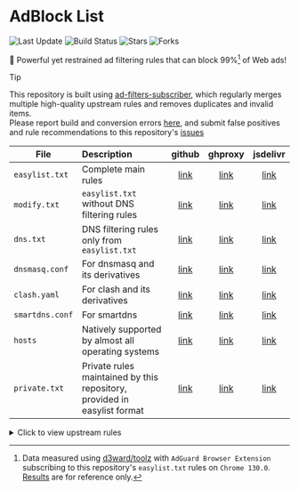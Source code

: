 # AdBlock List

![Last Update](https://img.shields.io/github/last-commit/xndeye/adblock_list?style=flat-square&branch=release)
![Build Status](https://img.shields.io/github/actions/workflow/status/xndeye/adblock_list/auto-update.yml?branch=main&style=flat-square)
![Stars](https://img.shields.io/github/stars/xndeye/adblock_list?style=flat-square)
![Forks](https://img.shields.io/github/forks/xndeye/adblock_list?style=flat-square)

💪 Powerful yet restrained ad filtering rules that can block 99%[^1] of Web ads!

> [!TIP]
> This repository is built using [ad-filters-subscriber](https://github.com/fordes123/ad-filters-subscriber/), which regularly merges multiple high-quality upstream rules and removes duplicates and invalid items.  
> Please report build and conversion errors [here](https://github.com/fordes123/ad-filters-subscriber/issues), and submit false positives and rule recommendations to this repository's [issues](https://github.com/xndeye/adblock_list/issues)

| File | Description | github | ghproxy | jsdelivr |
|------|:------------|:------:|:-------:|:--------:|
| `easylist.txt` | Complete main rules | [link][easylist-raw] | [link][easylist-ghproxy] | [link][easylist-jsdelivr] |
| `modify.txt` | `easylist.txt` without DNS filtering rules | [link][modify-raw] | [link][modify-ghproxy] | [link][modify-jsdelivr] |
| `dns.txt` | DNS filtering rules only from `easylist.txt` | [link][dns-raw] | [link][dns-ghproxy] | [link][dns-jsdelivr] |
| `dnsmasq.conf` | For dnsmasq and its derivatives | [link][dnsmasq-raw] | [link][dnsmasq-ghproxy] | [link][dnsmasq-jsdelivr] |
| `clash.yaml` | For clash and its derivatives | [link][clash-raw] | [link][clash-ghproxy] | [link][clash-jsdelivr] |
| `smartdns.conf` | For smartdns | [link][smartdns-raw] | [link][smartdns-ghproxy] | [link][smartdns-jsdelivr] |
| `hosts` | Natively supported by almost all operating systems | [link][hosts-raw] | [link][hosts-ghproxy] | [link][hosts-jsdelivr] |
| `private.txt` | Private rules maintained by this repository, provided in easylist format | [link][private-raw] | [link][private-ghproxy] | [link][private-jsdelivr] |

[easylist-raw]: https://raw.githubusercontent.com/xndeye/adblock_list/refs/heads/release/easylist.txt

[easylist-ghproxy]: https://ghproxy.net/https://raw.githubusercontent.com/xndeye/adblock_list/refs/heads/release/easylist.txt

[easylist-jsdelivr]: https://gcore.jsdelivr.net/gh/xndeye/adblock_list@refs/heads/release/easylist.txt

[modify-raw]: https://raw.githubusercontent.com/xndeye/adblock_list/refs/heads/release/modify.txt

[modify-ghproxy]: https://ghproxy.net/https://raw.githubusercontent.com/xndeye/adblock_list/refs/heads/release/modify.txt

[modify-jsdelivr]: https://gcore.jsdelivr.net/gh/xndeye/adblock_list@refs/heads/release/modify.txt

[dns-raw]: https://raw.githubusercontent.com/xndeye/adblock_list/refs/heads/release/dns.txt

[dns-ghproxy]: https://ghproxy.net/https://raw.githubusercontent.com/xndeye/adblock_list/refs/heads/release/dns.txt

[dns-jsdelivr]: https://gcore.jsdelivr.net/gh/xndeye/adblock_list@refs/heads/release/dns.txt

[dnsmasq-raw]: https://raw.githubusercontent.com/xndeye/adblock_list/refs/heads/release/dnsmasq.conf

[dnsmasq-ghproxy]: https://ghproxy.net/https://raw.githubusercontent.com/xndeye/adblock_list/refs/heads/release/dnsmasq.conf

[dnsmasq-jsdelivr]: https://gcore.jsdelivr.net/gh/xndeye/adblock_list@refs/heads/release/dnsmasq.conf

[clash-raw]: https://raw.githubusercontent.com/xndeye/adblock_list/refs/heads/release/clash.yaml

[clash-ghproxy]: https://ghproxy.net/https://raw.githubusercontent.com/xndeye/adblock_list/refs/heads/release/clash.yaml

[clash-jsdelivr]: https://gcore.jsdelivr.net/gh/xndeye/adblock_list@refs/heads/release/clash.yaml

[smartdns-raw]: https://raw.githubusercontent.com/xndeye/adblock_list/refs/heads/release/smartdns.conf

[smartdns-ghproxy]: https://ghproxy.net/https://raw.githubusercontent.com/xndeye/adblock_list/refs/heads/release/smartdns.conf

[smartdns-jsdelivr]: https://gcore.jsdelivr.net/gh/xndeye/adblock_list@refs/heads/release/smartdns.conf

[hosts-raw]: https://raw.githubusercontent.com/xndeye/adblock_list/refs/heads/release/hosts

[hosts-ghproxy]: https://ghproxy.net/https://raw.githubusercontent.com/xndeye/adblock_list/refs/heads/release/hosts

[hosts-jsdelivr]: https://gcore.jsdelivr.net/gh/xndeye/adblock_list@refs/heads/release/hosts

[private-raw]: https://raw.githubusercontent.com/xndeye/adblock_list/refs/heads/release/private.txt

[private-ghproxy]: https://ghproxy.net/https://raw.githubusercontent.com/xndeye/adblock_list/refs/heads/release/private.txt

[private-jsdelivr]: https://gcore.jsdelivr.net/gh/xndeye/adblock_list@refs/heads/release/private.txt

<details>
<summary>Click to view upstream rules</summary>
<ul>
    <li><a href="https://raw.githubusercontent.com/AdguardTeam/FiltersRegistry/master/filters/filter_2_Base/filter.txt">AdGuard Base Filter</a></li>
    <li><a href="https://raw.githubusercontent.com/AdguardTeam/FiltersRegistry/master/filters/filter_11_Mobile/filter.txt">AdGuard Mobile Ads Filter</a></li>
    <li><a href="https://raw.githubusercontent.com/AdguardTeam/FiltersRegistry/master/filters/filter_3_Spyware/filter.txt">AdGuard Tracking Protection Filter</a></li>
    <li><a href="https://raw.githubusercontent.com/AdguardTeam/FiltersRegistry/master/filters/filter_17_TrackParam/filter.txt">AdGuard URL Tracking Filter</a></li>
    <li><a href="https://raw.githubusercontent.com/AdguardTeam/FiltersRegistry/master/filters/filter_14_Annoyances/filter.txt">AdGuard Annoyances Filter</a></li>
    <li><a href="https://raw.githubusercontent.com/AdguardTeam/FiltersRegistry/master/filters/filter_10_Useful/filter.txt">AdGuard Search Ads and Self-Promotion Filter</a></li>
    <li><a href="https://raw.githubusercontent.com/AdguardTeam/FiltersRegistry/master/filters/filter_224_Chinese/filter.txt">AdGuard Chinese Filter</a></li>
    <li><a href="https://github.com/jdlingyu/ad-wars">ad-wars</a></li>
    <li><a href="https://github.com/TG-Twilight/AWAvenue-Adblock-Rule">AWAvenue-Adblock-Rule</a></li>
    <li><a href="https://raw.githubusercontent.com/Noyllopa/NoAppDownload/master/NoAppDownload.txt">NoAppDownload</a></li>
    <li><a href="https://github.com/xndeye/web-ad-rule">xndeye/web-ad-rule</a></li>
    <li><a href="https://github.com/xinggsf/Adblock-Plus-Rule">xinggsf/Adblock-Plus-Rule</a></li>
    <li><a href="https://github.com/damengzhu/banad">damengzhu/banad</a></li>
    <li><a href="https://github.com/cjx82630/cjxlist">cjx82630/cjxlist</a></li>
</ul>
</details>

[^1]: Data measured using [d3ward/toolz](https://d3ward.github.io/toolz/adblock.html) with `AdGuard Browser Extension` subscribing to this repository's `easylist.txt` rules on `Chrome 130.0`. [Results](https://github.com/user-attachments/assets/76ccfcac-9ffd-4bed-89d7-08cdfe6cc33d) are for reference only.
